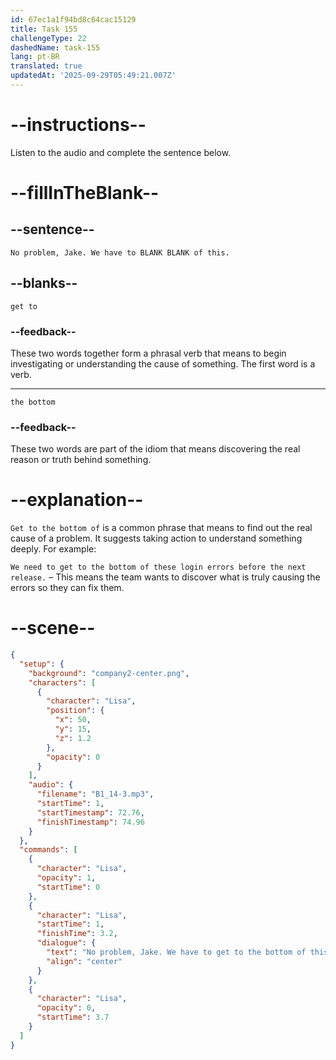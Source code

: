 ```yaml
---
id: 67ec1a1f94bd8c64cac15129
title: Task 155
challengeType: 22
dashedName: task-155
lang: pt-BR
translated: true
updatedAt: '2025-09-29T05:49:21.007Z'
---
```

<!-- (Audio) Lisa: No problem, Jake. We have to get to the bottom of this. -->

# --instructions--

Listen to the audio and complete the sentence below.

# --fillInTheBlank--

## --sentence--

`No problem, Jake. We have to BLANK BLANK of this.`

## --blanks--

`get to`

### --feedback--

These two words together form a phrasal verb that means to begin investigating or understanding the cause of something. The first word is a verb.

---

`the bottom`

### --feedback--

These two words are part of the idiom that means discovering the real reason or truth behind something.

# --explanation--

`Get to the bottom of` is a common phrase that means to find out the real cause of a problem. It suggests taking action to understand something deeply. For example:  

`We need to get to the bottom of these login errors before the next release.` – This means the team wants to discover what is truly causing the errors so they can fix them.

# --scene--

```json
{
  "setup": {
    "background": "company2-center.png",
    "characters": [
      {
        "character": "Lisa",
        "position": {
          "x": 50,
          "y": 15,
          "z": 1.2
        },
        "opacity": 0
      }
    ],
    "audio": {
      "filename": "B1_14-3.mp3",
      "startTime": 1,
      "startTimestamp": 72.76,
      "finishTimestamp": 74.96
    }
  },
  "commands": [
    {
      "character": "Lisa",
      "opacity": 1,
      "startTime": 0
    },
    {
      "character": "Lisa",
      "startTime": 1,
      "finishTime": 3.2,
      "dialogue": {
        "text": "No problem, Jake. We have to get to the bottom of this.",
        "align": "center"
      }
    },
    {
      "character": "Lisa",
      "opacity": 0,
      "startTime": 3.7
    }
  ]
}
```
